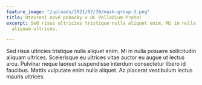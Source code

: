 ```yaml
---
feature_image: "/uploads/2021/07/30/mask-group-3.png"
title: Otevrení nové pobocky v OC Palladium Praha!
excerpt: Sed risus ultricies tristique nulla aliquet enim. Mi in nulla posuere sollicitudin
  aliquam ultrices.

---
```

Sed risus ultricies tristique nulla aliquet enim. Mi in nulla posuere sollicitudin aliquam ultrices. Scelerisque eu ultrices vitae auctor eu augue ut lectus arcu. Pulvinar neque laoreet suspendisse interdum consectetur libero id faucibus. Mattis vulputate enim nulla aliquet. Ac placerat vestibulum lectus mauris ultrices.